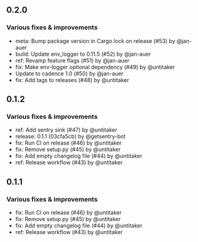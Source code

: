 ## 0.2.0

### Various fixes & improvements

- meta: Bump package version in Cargo.lock on release (#53) by @jan-auer
- build: Update env_logger to 0.11.5 (#52) by @jan-auer
- ref: Revamp feature flags (#51) by @jan-auer
- fix: Make env-logger optional dependency (#49) by @untitaker
- Update to cadence 1.0 (#50) by @jan-auer
- fix: Add tags to releases (#48) by @untitaker

## 0.1.2

### Various fixes & improvements

- ref: Add sentry sink (#47) by @untitaker
- release: 0.1.1 (03cfa5cb) by @getsentry-bot
- fix: Run CI on release (#46) by @untitaker
- fix: Remove setup.py (#45) by @untitaker
- fix: Add empty changelog file (#44) by @untitaker
- ref: Release workflow (#43) by @untitaker

## 0.1.1

### Various fixes & improvements

- fix: Run CI on release (#46) by @untitaker
- fix: Remove setup.py (#45) by @untitaker
- fix: Add empty changelog file (#44) by @untitaker
- ref: Release workflow (#43) by @untitaker

